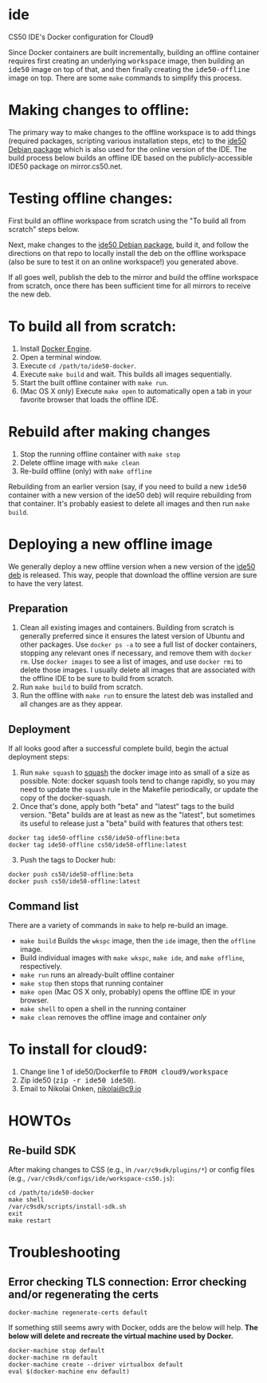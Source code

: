 # ide

CS50 IDE's Docker configuration for Cloud9

Since Docker containers are built incrementally, building an offline container
requires first creating an underlying <tt>workspace</tt> image, then building
an <tt>ide50</tt> image on top of that, and then finally creating the
<tt>ide50-offline</tt> image on top. There are some `make` commands to
simplify this process.

# Making changes to offline:

The primary way to make changes to the offline workspace is to add things
(required packages, scripting various installation steps, etc) to the [ide50
Debian package](https://github.com/cs50/ide50) which is also used for the
online version of the IDE. The build process below builds an offline IDE
based on the publicly-accessible IDE50 package on mirror.cs50.net.

# Testing offline changes:

First build an offline workspace from scratch using the "To build all from
scratch" steps below.

Next, make changes to the [ide50 Debian package](https://github.com/cs50/ide50),
build it, and follow the directions on that repo to locally install the deb
on the offline workspace (also be sure to test it on an online workspace!)
you generated above.

If all goes well, publish the deb to the mirror and build the offline
workspace from scratch, once there has been sufficient time for all mirrors
to receive the new deb.

# To build all from scratch:

1. Install [Docker Engine](https://docs.docker.com/engine/installation/).
1. Open a terminal window.
1. Execute `cd /path/to/ide50-docker`.
1. Execute `make build` and wait. This builds all images sequentially.
1. Start the built offline container with `make run`.
1. (Mac OS X only) Execute `make open` to automatically open a tab in your favorite
   browser that loads the offline IDE.

# Rebuild after making changes

1. Stop the running offline container with `make stop`
1. Delete offline image with `make clean`
1. Re-build offline (only) with `make offline`

Rebuilding from an earlier version (say, if you need to build a new
<tt>ide50</tt> container with a new version of the ide50 deb) will require
rebuilding from that container. It's probably easiest to delete all images
and then run `make build`.

# Deploying a new offline image

We generally deploy a new offline version when a new version of the
[ide50 deb](https://github.com/cs50/ide50) is released.
This way, people that download the offline version are sure to have the
very latest.

## Preparation

1. Clean all existing images and containers. Building from scratch is
   generally preferred since it ensures the latest version of Ubuntu
   and other packages. Use `docker ps -a` to see a full list of docker
   containers, stopping any relevant ones if necessary, and remove them
   with `docker rm`. Use `docker images` to see a list of images,
   and use `docker rmi` to delete those images. I usually delete all images
   that are associated with the offline IDE to be sure to build from scratch.
2. Run `make build` to build from scratch.
3. Run the offline with `make run` to ensure the latest deb was installed
   and all changes are as they appear.

## Deployment

If all looks good after a successful complete build, begin the actual
deployment steps:

1. Run `make squash` to [squash](https://github.com/jwilder/docker-squash) the
   docker image into as small of a size as possible. Note: docker squash
   tools tend to change rapidly, so you may need to update the `squash` rule
   in the Makefile periodically, or update the copy of the docker-squash.
2. Once that's done, apply both "beta" and "latest" tags to the build
   version. "Beta" builds are at least as new as the "latest", but sometimes
   its useful to release just a "beta" build with features that others test:
```shell
docker tag ide50-offline cs50/ide50-offline:beta
docker tag ide50-offline cs50/ide50-offline:latest
```
3. Push the tags to Docker hub:
```shell
docker push cs50/ide50-offline:beta
docker push cs50/ide50-offline:latest
```

## Command list

There are a variety of commands in `make` to help re-build an image.
* `make build` Builds the `wkspc` image, then the `ide` image, then
  the `offline` image.
* Build individual images with `make wkspc`, `make ide`, and
  `make offline`, respectively.
* `make run` runs an already-built offline container
* `make stop` then stops that running container
* `make open` (Mac OS X only, probably) opens the offline IDE in your browser.
* `make shell` to open a shell in the running container
* `make clean` removes the offline image and container *only*

# To install for cloud9:
1. Change line 1 of ide50/Dockerfile to <tt>FROM cloud9/workspace</tt>
2. Zip ide50 (<tt>zip -r ide50 ide50</tt>).
3. Email to Nikolai Onken, nikolai@c9.io

# HOWTOs

## Re-build SDK

After making changes to CSS (e.g., in `/var/c9sdk/plugins/*`) or config files (e.g., `/var/c9sdk/configs/ide/workspace-cs50.js`):

    cd /path/to/ide50-docker
    make shell
    /var/c9sdk/scripts/install-sdk.sh
    exit
    make restart

# Troubleshooting

## Error checking TLS connection: Error checking and/or regenerating the certs

    docker-machine regenerate-certs default

If something still seems awry with Docker, odds are the below will help. **The below will delete and recreate the virtual machine used by Docker.**

    docker-machine stop default
    docker-machine rm default
    docker-machine create --driver virtualbox default
    eval $(docker-machine env default)
